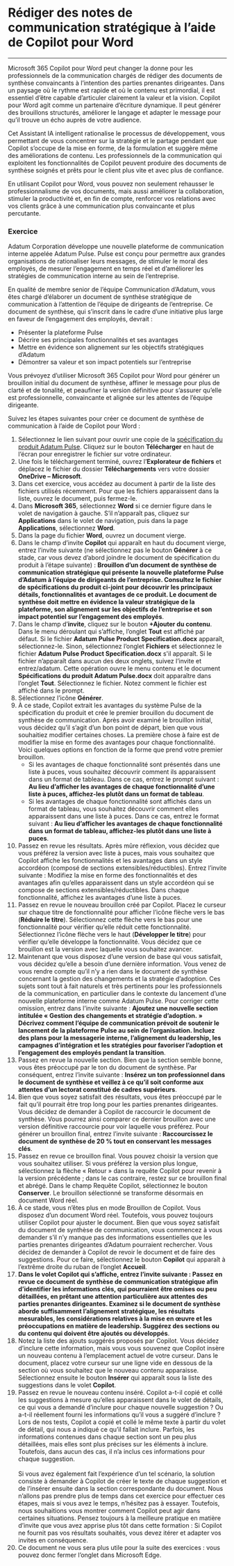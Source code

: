 # Rédiger des notes de communication stratégique à l’aide de Copilot pour Word
---
Microsoft 365 Copilot pour Word peut changer la donne pour les professionnels de la communication chargés de rédiger des documents de synthèse convaincants à l’intention des parties prenantes dirigeantes. Dans un paysage où le rythme est rapide et où le contenu est primordial, il est essentiel d’être capable d’articuler clairement la valeur et la vision. Copilot pour Word agit comme un partenaire d’écriture dynamique. Il peut générer des brouillons structurés, améliorer le langage et adapter le message pour qu’il trouve un écho auprès de votre audience.

Cet Assistant IA intelligent rationalise le processus de développement, vous permettant de vous concentrer sur la stratégie et le partage pendant que Copilot s’occupe de la mise en forme, de la formulation et suggère même des améliorations de contenu. Les professionnels de la communication qui exploitent les fonctionnalités de Copilot peuvent produire des documents de synthèse soignés et prêts pour le client plus vite et avec plus de confiance.

En utilisant Copilot pour Word, vous pouvez non seulement rehausser le professionnalisme de vos documents, mais aussi améliorer la collaboration, stimuler la productivité et, en fin de compte, renforcer vos relations avec vos clients grâce à une communication plus convaincante et plus percutante.

### Exercice

Adatum Corporation développe une nouvelle plateforme de communication interne appelée Adatum Pulse. Pulse est conçu pour permettre aux grandes organisations de rationaliser leurs messages, de stimuler le moral des employés, de mesurer l’engagement en temps réel et d’améliorer les stratégies de communication interne au sein de l’entreprise.

En qualité de membre senior de l’équipe Communication d’Adatum, vous êtes chargé d’élaborer un document de synthèse stratégique de communication à l’attention de l’équipe de dirigeants de l’entreprise. Ce document de synthèse, qui s’inscrit dans le cadre d’une initiative plus large en faveur de l’engagement des employés, devrait :

- Présenter la plateforme Pulse
- Décrire ses principales fonctionnalités et ses avantages
- Mettre en évidence son alignement sur les objectifs stratégiques d’Adatum
- Démontrer sa valeur et son impact potentiels sur l’entreprise

Vous prévoyez d’utiliser Microsoft 365 Copilot pour Word pour générer un brouillon initial du document de synthèse, affiner le message pour plus de clarté et de tonalité, et peaufiner la version définitive pour s’assurer qu’elle est professionnelle, convaincante et alignée sur les attentes de l’équipe dirigeante. 

Suivez les étapes suivantes pour créer ce document de synthèse de communication à l’aide de Copilot pour Word :

1. Sélectionnez le lien suivant pour ouvrir une copie de la [spécification du produit Adatum Pulse](https://go.microsoft.com/fwlink/?linkid=2320263). Cliquez sur le bouton **Télécharger** en haut de l’écran pour enregistrer le fichier sur votre ordinateur.
1. Une fois le téléchargement terminé, ouvrez l’**Explorateur de fichiers** et déplacez le fichier du dossier **Téléchargements** vers votre dossier **OneDrive – Microsoft**.
1. Dans cet exercice, vous accédez au document à partir de la liste des fichiers utilisés récemment. Pour que les fichiers apparaissent dans la liste, ouvrez le document, puis fermez-le.
1. Dans **Microsoft 365**, sélectionnez **Word** si ce dernier figure dans le volet de navigation à gauche. S’il n’apparaît pas, cliquez sur **Applications** dans le volet de navigation, puis dans la page **Applications**, sélectionnez **Word**.
1. Dans la page du fichier **Word**, ouvrez un document vierge.
1. Dans le champ d’invite **Copilot** qui apparaît en haut du document vierge, entrez l’invite suivante (ne sélectionnez pas le bouton **Générer** à ce stade, car vous devez d’abord joindre le document de spécification du produit à l’étape suivante) : **Brouillon d’un document de synthèse de communication stratégique qui présente la nouvelle plateforme Pulse d’Adatum à l’équipe de dirigeants de l’entreprise. Consultez le fichier de spécifications du produit ci-joint pour découvrir les principaux détails, fonctionnalités et avantages de ce produit. Le document de synthèse doit mettre en évidence la valeur stratégique de la plateforme, son alignement sur les objectifs de l’entreprise et son impact potentiel sur l’engagement des employés**.
1. Dans le champ d’**invite**, cliquez sur le bouton **+Ajouter du contenu**. Dans le menu déroulant qui s’affiche, l’onglet **Tout** est affiché par défaut. Si le fichier **Adatum Pulse Product Specification.docx** apparaît, sélectionnez-le. Sinon, sélectionnez l’onglet **Fichiers** et sélectionnez le fichier **Adatum Pulse Product Specification.docx** s'il apparaît. Si le fichier n’apparaît dans aucun des deux onglets, suivez l’invite et entrez/adatum. Cette opération ouvre le menu contenu et le document **Spécifications du produit Adatum Pulse.docx** doit apparaître dans l’onglet **Tout**. Sélectionnez le fichier. Notez comment le fichier est affiché dans le prompt.
1. Sélectionnez l’icône **Générer**. 
1. À ce stade, Copilot extrait les avantages du système Pulse de la spécification du produit et crée le premier brouillon du document de synthèse de communication. Après avoir examiné le brouillon initial, vous décidez qu’il s’agit d’un bon point de départ, bien que vous souhaitiez modifier certaines choses. La première chose à faire est de modifier la mise en forme des avantages pour chaque fonctionnalité. Voici quelques options en fonction de la forme que prend votre premier brouillon.
   - Si les avantages de chaque fonctionnalité sont présentés dans une liste à puces, vous souhaitez découvrir comment ils apparaissent dans un format de tableau. Dans ce cas, entrez le prompt suivant : **Au lieu d’afficher les avantages de chaque fonctionnalité d’une liste à puces, affichez-les plutôt dans un format de tableau**.
   - Si les avantages de chaque fonctionnalité sont affichés dans un format de tableau, vous souhaitez découvrir comment elles apparaissent dans une liste à puces. Dans ce cas, entrez le format suivant : **Au lieu d’afficher les avantages de chaque fonctionnalité dans un format de tableau, affichez-les plutôt dans une liste à puces**. 
1. Passez en revue les résultats. Après mûre réflexion, vous décidez que vous préférez la version avec liste à puces, mais vous souhaitez que Copilot affiche les fonctionnalités et les avantages dans un style accordéon (composé de sections extensibles/réductibles). Entrez l’invite suivante : Modifiez la mise en forme des fonctionnalités et des avantages afin qu’elles apparaissent dans un style accordéon qui se compose de sections extensibles/réductibles. Dans chaque fonctionnalité, affichez les avantages d’une liste à puces.
1. Passez en revue le nouveau brouillon créé par Copilot. Placez le curseur sur chaque titre de fonctionnalité pour afficher l’icône flèche vers le bas (**Réduire le titre**). Sélectionnez cette flèche vers le bas pour une fonctionnalité pour vérifier qu’elle réduit cette fonctionnalité. Sélectionnez l’icône flèche vers le haut (**Développer le titre**) pour vérifier qu’elle développe la fonctionnalité. Vous décidez que ce brouillon est la version avec laquelle vous souhaitez avancer. 
1. Maintenant que vous disposez d’une version de base qui vous satisfait, vous décidez qu’elle a besoin d’une dernière information. Vous venez de vous rendre compte qu’il n’y a rien dans le document de synthèse concernant la gestion des changements et la stratégie d’adoption. Ces sujets sont tout à fait naturels et très pertinents pour les professionnels de la communication, en particulier dans le contexte du lancement d’une nouvelle plateforme interne comme Adatum Pulse. Pour corriger cette omission, entrez dans l’invite suivante : **Ajoutez une nouvelle section intitulée « Gestion des changements et stratégie d’adoption. » Décrivez comment l’équipe de communication prévoit de soutenir le lancement de la plateforme Pulse au sein de l’organisation. Incluez des plans pour la messagerie interne, l’alignement du leadership, les campagnes d’intégration et les stratégies pour favoriser l’adoption et l’engagement des employés pendant la transition**.
1. Passez en revue la nouvelle section. Bien que la section semble bonne, vous êtes préoccupé par le ton du document de synthèse. Par conséquent, entrez l’invite suivante : **Insérez un ton professionnel dans le document de synthèse et veillez à ce qu’il soit conforme aux attentes d’un lectorat constitué de cadres supérieurs**.
1. Bien que vous soyez satisfait des résultats, vous êtes préoccupé par le fait qu’il pourrait être trop long pour les parties prenantes dirigeantes. Vous décidez de demander à Copilot de raccourcir le document de synthèse. Vous pourrez ainsi comparer ce dernier brouillon avec une version définitive raccourcie pour voir laquelle vous préférez. Pour générer un brouillon final, entrez l’invite suivante : **Raccourcissez le document de synthèse de 20 % tout en conservant les messages clés**.
1. Passez en revue ce brouillon final. Vous pouvez choisir la version que vous souhaitez utiliser. Si vous préférez la version plus longue, sélectionnez la flèche « Retour » dans la requête Copilot pour revenir à la version précédente ; dans le cas contraire, restez sur ce brouillon final et abrégé. Dans le champ Requête Copilot, sélectionnez le bouton **Conserver**. Le brouillon sélectionné se transforme désormais en document Word réel. 
1. À ce stade, vous n’êtes plus en mode Brouillon de Copilot. Vous disposez d’un document Word réel. Toutefois, vous pouvez toujours utiliser Copilot pour ajuster le document. Bien que vous soyez satisfait du document de synthèse de communication, vous commencez à vous demander s’il n’y manque pas des informations essentielles que les parties prenantes dirigeantes d’Adatum pourraient rechercher. Vous décidez de demander à Copilot de revoir le document et de faire des suggestions. Pour ce faire, sélectionnez le bouton **Copilot** qui apparaît à l’extrême droite du ruban de l’onglet **Accueil**.  
1. **Dans le volet Copilot qui s’affiche, entrez l’invite suivante : Passez en revue ce document de synthèse de communication stratégique afin d’identifier les informations clés, qui pourraient être omises ou peu détaillées, en prêtant une attention particulière aux attentes des parties prenantes dirigeantes. Examinez si le document de synthèse aborde suffisamment l’alignement stratégique, les résultats mesurables, les considérations relatives à la mise en œuvre et les préoccupations en matière de leadership. Suggérez des sections ou du contenu qui doivent être ajoutés ou développés**.
1. Notez la liste des ajouts suggérés proposés par Copilot. Vous décidez d’inclure cette information, mais vous vous souvenez que Copilot insère un nouveau contenu à l’emplacement actuel de votre curseur. Dans le document, placez votre curseur sur une ligne vide en dessous de la section où vous souhaitez que le nouveau contenu apparaisse. Sélectionnez ensuite le bouton **Insérer** qui apparaît sous la liste des suggestions dans le volet **Copilot**. 
1. Passez en revue le nouveau contenu inséré. Copilot a-t-il copié et collé les suggestions à mesure qu’elles apparaissent dans le volet de détails, ce qui vous a demandé d’inclure pour chaque nouvelle suggestion ? Ou a-t-il réellement fourni les informations qu’il vous a suggéré d’inclure ? Lors de nos tests, Copilot a copié et collé le même texte à partir du volet de détail, qui nous a indiqué ce qu’il fallait inclure. Parfois, les informations contenues dans chaque section sont un peu plus détaillées, mais elles sont plus précises sur les éléments à inclure. Toutefois, dans aucun des cas, il n’a inclus ces informations pour chaque suggestion. <br><br>
   Si vous avez également fait l’expérience d’un tel scénario, la solution consiste à demander à Copilot de créer le texte de chaque suggestion et de l’insérer ensuite dans la section correspondante du document. Nous n’allons pas prendre plus de temps dans cet exercice pour effectuer ces étapes, mais si vous avez le temps, n’hésitez pas à essayer. Toutefois, nous souhaitions vous montrer comment Copilot peut agir dans certaines situations. Pensez toujours à la meilleure pratique en matière d’invite que vous avez apprise plus tôt dans cette formation : Si Copilot ne fournit pas vos résultats souhaités, vous devez itérer et adapter vos invites en conséquence. 
1. Ce document ne vous sera plus utile pour la suite des exercices : vous pouvez donc fermer l’onglet dans Microsoft Edge. 
